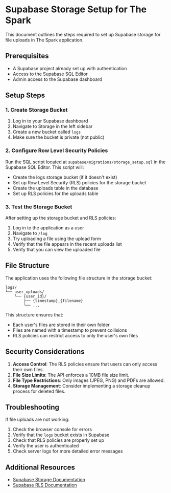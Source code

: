 # Supabase Storage Setup for The Spark

This document outlines the steps required to set up Supabase storage for file uploads in The Spark application.

## Prerequisites

- A Supabase project already set up with authentication
- Access to the Supabase SQL Editor
- Admin access to the Supabase dashboard

## Setup Steps

### 1. Create Storage Bucket

1. Log in to your Supabase dashboard
2. Navigate to Storage in the left sidebar
3. Create a new bucket called `logs`
4. Make sure the bucket is private (not public)

### 2. Configure Row Level Security Policies

Run the SQL script located at `supabase/migrations/storage_setup.sql` in the Supabase SQL Editor. This script will:

- Create the logs storage bucket (if it doesn't exist)
- Set up Row Level Security (RLS) policies for the storage bucket
- Create the uploads table in the database
- Set up RLS policies for the uploads table

### 3. Test the Storage Bucket

After setting up the storage bucket and RLS policies:

1. Log in to the application as a user
2. Navigate to `/log`
3. Try uploading a file using the upload form
4. Verify that the file appears in the recent uploads list
5. Verify that you can view the uploaded file

## File Structure

The application uses the following file structure in the storage bucket:

```
logs/
└── user_uploads/
    └── {user_id}/
        ├── {timestamp}_{filename}
        └── ...
```

This structure ensures that:
- Each user's files are stored in their own folder
- Files are named with a timestamp to prevent collisions
- RLS policies can restrict access to only the user's own files

## Security Considerations

1. **Access Control**: The RLS policies ensure that users can only access their own files.
2. **File Size Limits**: The API enforces a 10MB file size limit.
3. **File Type Restrictions**: Only images (JPEG, PNG) and PDFs are allowed.
4. **Storage Management**: Consider implementing a storage cleanup process for deleted files.

## Troubleshooting

If file uploads are not working:

1. Check the browser console for errors
2. Verify that the `logs` bucket exists in Supabase
3. Check that RLS policies are properly set up
4. Verify the user is authenticated
5. Check server logs for more detailed error messages

## Additional Resources

- [Supabase Storage Documentation](https://supabase.com/docs/guides/storage)
- [Supabase RLS Documentation](https://supabase.com/docs/guides/auth/row-level-security) 